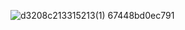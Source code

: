 ![d3208c213315213(1) 67448bd0ec791](https://github.com/user-attachments/assets/2d4161d6-a6f5-40c9-90dc-b972273c0c3a)
